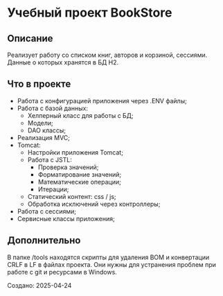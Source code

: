 # Учебный проект BookStore

## Описание
Реализует работу со списком книг, авторов и корзиной, сессиями. Данные о которых хранятся в БД H2. 

## Что в проекте
- Работа с конфигурацией приложения через .ENV файлы;
- Работа с базой данных:
  - Хелперный класс для работы с БД;
  - Модели;
  - DAO классы;
- Реализация MVC;
- Tomcat:
  - Настройки приложения Tomcat;
  - Работа с JSTL:
    - Проверка значений;
    - Форматирование значений;
    - Математические операции;
    - Итерации;
  - Статический контент: css / js;
  - Обработка исключений через контроллеры;
- Работа с сессиями;
- Сервисные классы приложения;

## Дополнительно
В папке /tools находятся скрипты для удаления BOM и конвертации CRLF в LF в файлах проекта. 
Они нужны для устранения проблем при работе с git и ресурсами в Windows.

Создано: 2025-04-24


